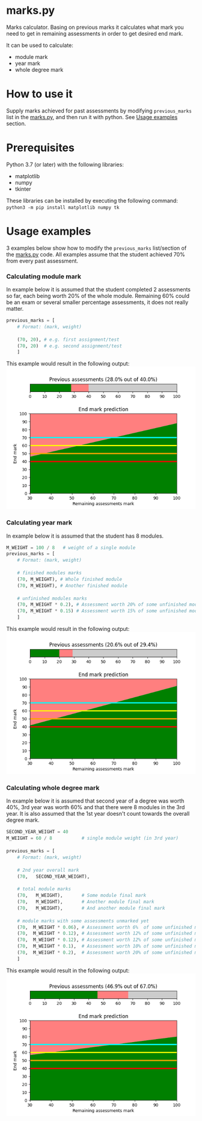 # marks.py  
Marks calculator. Basing on previous marks it calculates what mark you need to get in remaining assessments in order to get desired end mark.  

It can be used to calculate:  
* module mark  
* year mark  
* whole degree mark  

# How to use it
Supply marks achieved for past assessments by modifying `previous_marks` list in the [marks.py](./marks.py), and then run it with python. See [Usage examples](usage-examples) section.  

# Prerequisites
Python 3.7 (or later) with the following libraries:  
* matplotlib  
* numpy  
* tkinter  

These libraries can be installed by executing the following command:  
`python3 -m pip install matplotlib numpy tk`  

# Usage examples
3 examples below show how to modify the `previous_marks` list/section of the [marks.py](./marks.py) code. All examples assume that the student achieved 70% from every past assessment.  

### Calculating module mark
In example below it is assumed that the student completed 2 assessments so far, each being worth 20% of the whole module. Remaining 60% could be an exam or several smaller percentage assessments, it does not really matter.  

```python
previous_marks = [
    # Format: (mark, weight)

    (70, 20), # e.g. first assignment/test
    (70, 20)  # e.g. second assignment/test
    ]
```

This example would result in the following output:  
![IMAGE DIDNT SHOW](./images/example_1.png)  

### Calculating year mark
In example below it is assumed that the student has 8 modules.  

```python
M_WEIGHT = 100 / 8   # weight of a single module
previous_marks = [
    # Format: (mark, weight)

    # finished modules marks
    (70, M_WEIGHT), # Whole finished module
    (70, M_WEIGHT), # Another finished module

    # unfinished modules marks
    (70, M_WEIGHT * 0.2), # Assessment worth 20% of some unfinished module
    (70, M_WEIGHT * 0.15) # Assessment worth 15% of some unfinished module
    ]
```

This example would result in the following output:  
![IMAGE DIDNT SHOW](./images/example_2.png)  


### Calculating whole degree mark
In example below it is assumed that second year of a degree was worth 40%, 3rd year was worth 60% and that there were 8 modules in the 3rd year. It is also assumed that the 1st year doesn't count towards the overall degree mark.  

```python
SECOND_YEAR_WEIGHT = 40
M_WEIGHT = 60 / 8           # single module weight (in 3rd year)

previous_marks = [
    # Format: (mark, weight)

    # 2nd year overall mark
    (70,   SECOND_YEAR_WEIGHT), 

    # total module marks
    (70,   M_WEIGHT),       # Some module final mark
    (70,   M_WEIGHT),       # Another module final mark
    (70,   M_WEIGHT),       # And another module final mark

    # module marks with some assessments unmarked yet
    (70,  M_WEIGHT * 0.06), # Assessment worth 6%  of some unfinished module
    (70,  M_WEIGHT * 0.12), # Assessment worth 12% of some unfinished module
    (70,  M_WEIGHT * 0.12), # Assessment worth 12% of some unfinished module
    (70,  M_WEIGHT * 0.1),  # Assessment worth 10% of some unfinished module
    (70,  M_WEIGHT * 0.2),  # Assessment worth 20% of some unfinished module
    ] 
```

This example would result in the following output:  
![IMAGE DIDNT SHOW](./images/example_3.png)  



